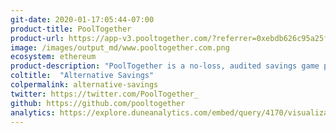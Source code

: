 ```yaml
---
git-date: 2020-01-17:05:44-07:00
product-title: PoolTogether
product-url: https://app-v3.pooltogether.com/?referrer=0xebdb626c95a25f4e304336b1adcad0521a1bdca1
image: /images/output_md/www.pooltogether.com.png
ecosystem: ethereum
product-description: "PoolTogether is a no-loss, audited savings game powered by blockchain technology. [Interview with PoolTogether co-founder.](/pooltogether)"
coltitle:  "Alternative Savings"
colpermalink: alternative-savings
twitter: https://twitter.com/PoolTogether_
github: https://github.com/pooltogether
analytics: https://explore.duneanalytics.com/embed/query/4170/visualization/8111?api_key=87kKb5FffuAAUNdKL6mno22Br76JFz86Gk60Wwta
---
```

